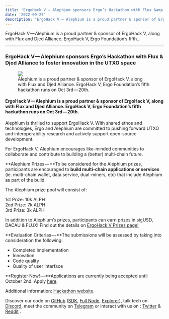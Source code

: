```yaml
---
title: 'ErgoHack V — Alephium sponsors Ergo’s Hackathon with Flux &amp; Djed Alliance to foster innovation in…'
date: '2022-09-27'
description: 'ErgoHack V — Alephium is a proud partner & sponsor of ErgoHack V, along with Flux and Djed Alliance. ErgoHack V, Ergo Foundation’s fifth…'
---
```


ErgoHack V — Alephium is a proud partner & sponsor of ErgoHack V, along with Flux and Djed Alliance. ErgoHack V, Ergo Foundation’s fifth…

---

### ErgoHack V — Alephium sponsors Ergo’s Hackathon with Flux & Djed Alliance to foster innovation in the UTXO space

<figure id="b750" class="graf graf--figure graf-after--h3">
<img src="https://cdn-images-1.medium.com/max/800/0*WMiiY2bBDfDWMK4n" class="graf-image" data-image-id="0*WMiiY2bBDfDWMK4n" data-width="1024" data-height="576" data-is-featured="true" />
<figcaption>Alephium is a proud partner &amp; sponsor of ErgoHack V, along with Flux and Djed Alliance. ErgoHack V, Ergo Foundation’s fifth hackathon runs on Oct 3rd — 20th.</figcaption>
</figure>

#### ErgoHack V — Alephium is a proud partner & sponsor of ErgoHack V, along with Flux and Djed Alliance. ErgoHack V, Ergo Foundation’s fifth hackathon runs on Oct 3rd — 20th.

Alephium is thrilled to support ErgoHack V. With shared ethos and technologies, Ergo and Alephium are committed to pushing forward UTXO and interoperability research and actively support open-source development.

For ErgoHack V, Alephium encourages like-minded communities to collaborate and contribute to building a (better) multi-chain future.

**Alephium Prizes — **To be considered for the Alephium prizes, participants are encouraged to **build multi-chain applications or services** (ie. multi-chain wallet, data service, dual-miners, etc) that include Alephium as part of the build.

The Alephium prize pool will consist of:

1st Prize: 10k ALPH  
2nd Prize: 7k ALPH  
3rd Prize: 3k ALPH

In addition to Alephium’s prizes, participants can earn prizes in sigUSD, DACAU & FLUX! Find out the details on <a href="https://ergoplatform.org/en/blog/ErgoHack-5-Prizes/" class="markup--anchor markup--p-anchor" data-href="https://ergoplatform.org/en/blog/ErgoHack-5-Prizes/" rel="noopener" target="_blank">ErgoHack V Prizes page!</a>

**Evaluation Criterias — **The submissions will be assessed by taking into consideration the following:

- <span id="897b">Completed implementation</span>
- <span id="e3d9">Innovation</span>
- <span id="cae3">Code quality</span>
- <span id="407f">Quality of user interface</span>

**Register Now! — **Applications are currently being accepted until October 2nd. Apply <a href="https://q9fwzopidh8.typeform.com/to/hEeZFF4c?typeform-source=3qml8hniame.typeform.com" class="markup--anchor markup--p-anchor" data-href="https://q9fwzopidh8.typeform.com/to/hEeZFF4c?typeform-source=3qml8hniame.typeform.com" rel="noopener" target="_blank">here</a>.

Additional information: <a href="https://ergohack.io/" class="markup--anchor markup--p-anchor" data-href="https://ergohack.io/" rel="noopener" target="_blank">Hackathon website</a>.

Discover our code on <a href="https://github.com/alephium" class="markup--anchor markup--p-anchor" data-href="https://github.com/alephium" rel="noopener" target="_blank">GitHub</a> (<a href="https://github.com/alephium/alephium-web3" class="markup--anchor markup--p-anchor" data-href="https://github.com/alephium/alephium-web3" rel="noopener" target="_blank">SDK</a>, <a href="https://github.com/alephium/alephium" class="markup--anchor markup--p-anchor" data-href="https://github.com/alephium/alephium" rel="noopener" target="_blank">Full Node</a>, <a href="https://github.com/alephium/explorer" class="markup--anchor markup--p-anchor" data-href="https://github.com/alephium/explorer" rel="noopener" target="_blank">Explorer</a>), talk tech on <a href="https://discord.gg/h7cXXy4FEY" class="markup--anchor markup--p-anchor" data-href="https://discord.gg/h7cXXy4FEY" rel="noopener" target="_blank">Discord</a>, meet the community on <a href="https://t.me/Alephium_Announcement" class="markup--anchor markup--p-anchor" data-href="https://t.me/Alephium_Announcement" rel="noopener" target="_blank">Telegram</a> or interact with us on : <a href="https://twitter.com/alephium" class="markup--anchor markup--p-anchor" data-href="https://twitter.com/alephium" rel="noopener" target="_blank">Twitter</a> & <a href="https://www.reddit.com/r/Alephium/" class="markup--anchor markup--p-anchor" data-href="https://www.reddit.com/r/Alephium/" rel="noopener" target="_blank">Reddit</a> .
